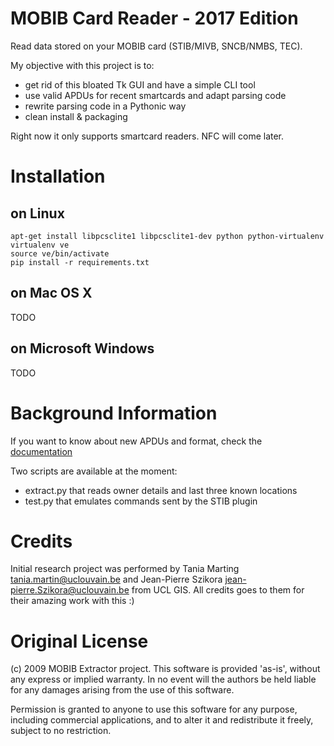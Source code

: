 # MOBIB Card Reader - 2017 Edition

Read data stored on your MOBIB card (STIB/MIVB, SNCB/NMBS, TEC).

My objective with this project is to:

- get rid of this bloated Tk GUI and have a simple CLI tool
- use valid APDUs for recent smartcards and adapt parsing code
- rewrite parsing code in a Pythonic way
- clean install & packaging

Right now it only supports smartcard readers. NFC will come later.

# Installation

## on Linux

```
apt-get install libpcsclite1 libpcsclite1-dev python python-virtualenv
virtualenv ve
source ve/bin/activate
pip install -r requirements.txt
```

## on Mac OS X

TODO

## on Microsoft Windows

TODO

# Background Information

If you want to know about new APDUs and format, check the [documentation](Documentation.md)

Two scripts are available at the moment:

- extract.py that reads owner details and last three known locations
- test.py that emulates commands sent by the STIB plugin

# Credits

Initial research project was performed by Tania Marting <tania.martin@uclouvain.be> and Jean-Pierre Szikora <jean-pierre.Szikora@uclouvain.be> from UCL GIS. All credits goes to them for their amazing work with this :)

# Original License

(c) 2009 MOBIB Extractor project. This software is provided 'as-is',
without any express or implied warranty. In no event will the authors be held
liable for any damages arising from the use of this software.

Permission is granted to anyone to use this software for any purpose,
including commercial applications, and to alter it and redistribute it
freely, subject to no restriction.
